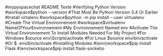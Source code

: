 #mypyspacechat README Texte
#Verifying Python Version
  #workspace$python --version
  #That Most Be Python Version 3.4 Or Earlier
#Install virtalenv 
  #workspace$python -m pip install --user virtualenv
#Create The Virtual Environnement
  #workspace$virtualenv NameOfYourEnvironnement
  #My Environnement Named env
#Activate The Virtual Environnement To Install Modules Needed For My Project
  #For Windows $source env\Scripts\activate
  #For Linux   $source env/bin/activate
    #Or $. env/bin/activate
#Installing Modules
#(env)workspace$pip install Flask
#(env)workspace$pip install flask-socketio
